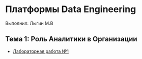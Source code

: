 # Платформы Data Engineering
Выполнил: Лыгин М.В

## Тема 1: Роль Аналитики в Организации
- [Лабораторная работа №1](/Работа_№1.ipynb)
